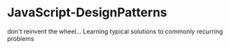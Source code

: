 # JavaScript-DesignPatterns
 don't reinvent the wheel... Learning typical solutions to commonly recurring problems 

